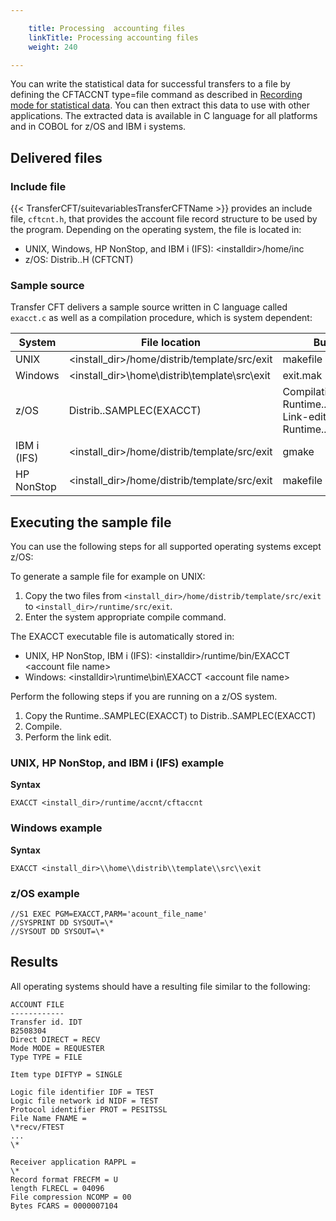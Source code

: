 ```yaml
---

    title: Processing  accounting files
    linkTitle: Processing accounting files
    weight: 240

---
```

You can write the statistical data for successful transfers to a file by defining the CFTACCNT type=file command as described in [Recording mode for statistical data](../../admin_intro/admin_config_commands/cftaccnt_concepts). You can then extract this data to use with other applications. The extracted data is available in C language for all platforms and in COBOL for z/OS and IBM i systems.

## Delivered files

### Include file

{{< TransferCFT/suitevariablesTransferCFTName  >}} provides an include file, <span class="code">`cftcnt.h`</span>, that provides the account file record structure to be used by the program. Depending on the operating system, the file is located in:

- UNIX, Windows, HP NonStop, and IBM i (IFS): &lt;installdir>/home/inc
- z/OS: Distrib..H (CFTCNT)

### Sample source

Transfer CFT delivers a sample source written in C language called <span class="code">`exacct.c`</span> as well as a compilation procedure, which is system dependent:


| System  | File location  | Build command  |
| --- | --- | --- |
| UNIX  | &lt;install_dir&gt;/home/distrib/template/src/exit  | makefile  |
| Windows  | &lt;install_dir&gt;\home\distrib\template\src\exit  | exit.mak  |
| z/OS  | Distrib..SAMPLEC(EXACCT)  | Compilation: Runtime..INSTALL(I91APICP)<br/> Link-edit: Runtime..INSTALL(I92APILK) |
| IBM i (IFS)  | &lt;install_dir&gt;/home/distrib/template/src/exit  | gmake  |
| HP NonStop  | &lt;install_dir&gt;/home/distrib/template/src/exit  | makefile  |


## Executing the sample file

You can use the following steps for all supported operating systems except z/OS:

To generate a sample file for example on UNIX:

1. Copy the two files from <span class="code">`<install_dir>/home/distrib/template/src/exit`</span> to <span class="code">`<install_dir>/runtime/src/exit`</span>.
1. Enter the system appropriate compile command.

The EXACCT executable file is automatically stored in:

- UNIX, HP NonStop, IBM i (IFS): &lt;installdir>/runtime/bin/EXACCT &lt;account file name>
- Windows: &lt;installdir>\\runtime\\bin\\EXACCT &lt;account file name>

Perform the following steps if you are running on a z/OS system.

1. Copy the Runtime..SAMPLEC(EXACCT) to Distrib..SAMPLEC(EXACCT)
1. Compile.
1. Perform the link edit.

### UNIX, HP NonStop, and IBM i (IFS) example

****Syntax****

```
EXACCT <install_dir>/runtime/accnt/cftaccnt
```

### Windows example

****Syntax****

```
EXACCT <install_dir>\\home\\distrib\\template\\src\\exit
```

### z/OS example

```
//S1 EXEC PGM=EXACCT,PARM='acount_file_name'
//SYSPRINT DD SYSOUT=\*
//SYSOUT DD SYSOUT=\*
```

## Results

All operating systems should have a resulting file similar to the following:

```
ACCOUNT FILE
------------
Transfer id. IDT
B2508304
Direct DIRECT = RECV
Mode MODE = REQUESTER
Type TYPE = FILE
 
Item type DIFTYP = SINGLE
 
Logic file identifier IDF = TEST
Logic file network id NIDF = TEST
Protocol identifier PROT = PESITSSL
File Name FNAME =
\*recv/FTEST
...
\*
 
Receiver application RAPPL =
\*
Record format FRECFM = U
length FLRECL = 04096
File compression NCOMP = 00
Bytes FCARS = 0000007104
```
